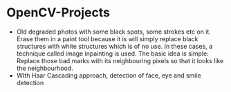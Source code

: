 # OpenCV-Projects
- Old degraded photos with some black spots, some strokes etc on it. Erase them in a paint tool because it is will simply replace black structures with white structures which is of no use. In these cases, a technique called image inpainting is used. The basic idea is simple: Replace those bad marks with its neighbouring pixels so that it looks like the neighbourhood.
- WIth Haar Cascading approach, detection of face, eye and smile detection
